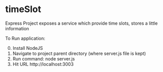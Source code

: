 # timeSlot
Express Project exposes a service which provide time slots, stores a little information

To Run application:

0. Install NodeJS
1. Navigate to project parent directory (where server.js file is kept)
2. Run command:
      node server.js
3. Hit URL http://localhost:3003
